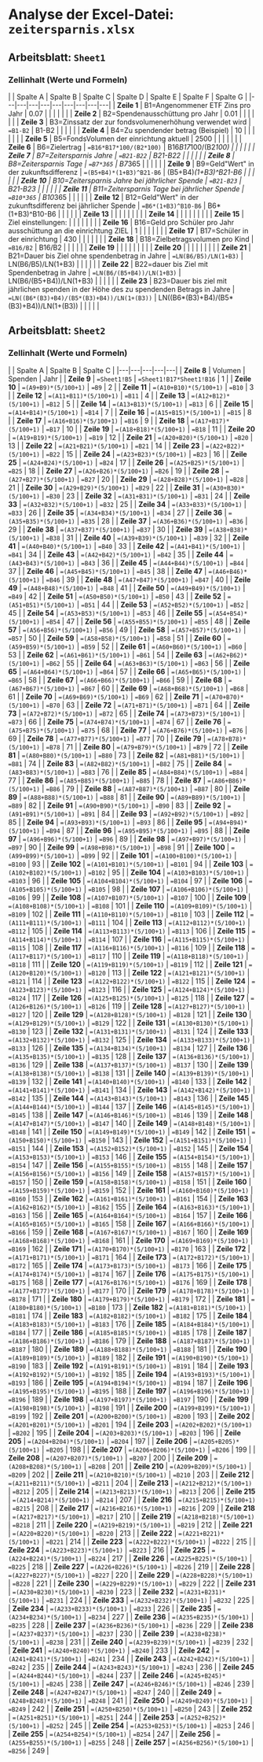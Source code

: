# Analyse der Excel-Datei: `zeitersparnis.xlsx`

## Arbeitsblatt: `Sheet1`

### Zellinhalt (Werte und Formeln)

|  | Spalte A | Spalte B | Spalte C | Spalte D | Spalte E | Spalte F | Spalte G |
|---|---|---|---|---|---|---|---|---|
| **Zeile 1** | B1=Angenommener ETF Zins pro Jahr | 0.07 |  |  |  |  |  |
| **Zeile 2** | B2=Spendenausschüttung  pro Jahr | 0.01 |  |  |  |  |  |
| **Zeile 3** | B3=Zinssatz der zur fondsvolumenerhöhung verwendet wird | `=B1-B2` | B1-B2 |  |  |  |  |
| **Zeile 4** | B4=Zu spendender betrag (Beispiel) | 10 |  |  |  |  |  |
| **Zeile 5** | B5=FondsVolumen der einrichtung aktuell | 2500 |  |  |  |  |  |
| **Zeile 6** | B6=Zielertrag | `=B16*B17*100/(B2*100)` | B16*B17*100/(B2*100) |  |  |  |  |
| **Zeile 7** | B7=Zeitersparnis Jahre | `=B21-B22` | B21-B22 |  |  |  |  |
| **Zeile 8** | B8=Zeitersparnis Tage | `=B7*365` | B7*365 |  |  |  |  |
| **Zeile 9** | B9=Geld"Wert" in der zukunftsdifferenz | `=(B5+B4)*(1+B3)^B21-B6` | (B5+B4)*(1+B3)^B21-B6 |  |  |  |  |
| **Zeile 10** | B10=Zeitersparnis Jahre bei jährlicher Spende | `=B21-B23` | B21-B23 |  |  |  |  |
| **Zeile 11** | B11=Zeitersparnis Tage bei jährlicher Spende | `=B10*365` | B10*365 |  |  |  |  |
| **Zeile 12** | B12=Geld"Wert" in der zukunftsdifferenz bei jährlicher Spende | `=B6*(1+B3)^B10-B6` | B6*(1+B3)^B10-B6 |  |  |  |  |
| **Zeile 13** |  |  |  |  |  |  |  |
| **Zeile 14** |  |  |  |  |  |  |  |
| **Zeile 15** | Ziel einstellungen: |  |  |  |  |  |  |
| **Zeile 16** | B16=Geld pro Schüler pro Jahr ausschüttung an die einrichtung ZIEL | 1 |  |  |  |  |  |
| **Zeile 17** | B17=Schüler in der einrichtung | 430 |  |  |  |  |  |
| **Zeile 18** | B18=Zielbetragsvolumen pro Kind | `=B16/B2` | B16/B2 |  |  |  |  |
| **Zeile 19** |  |  |  |  |  |  |  |
| **Zeile 20** |  |  |  |  |  |  |  |
| **Zeile 21** | B21=Dauer bis Ziel ohne spendenbetrag in Jahre | `=LN(B6/B5)/LN(1+B3)` | LN(B6/B5)/LN(1+B3) |  |  |  |  |
| **Zeile 22** | B22=dauer bis Ziel mit Spendenbetrag in Jahre | `=LN(B6/(B5+B4))/LN(1+B3)` | LN(B6/(B5+B4))/LN(1+B3) |  |  |  |  |
| **Zeile 23** | B23=Dauer bis ziel mit jährlichen spenden in der Höhe des zu spendenden Betrags in Jahre | `=LN((B6*(B3)+B4)/(B5*(B3)+B4))/LN(1+(B3))` | LN((B6*(B3)+B4)/(B5*(B3)+B4))/LN(1+(B3)) |  |  |  |  |


## Arbeitsblatt: `Sheet2`

### Zellinhalt (Werte und Formeln)

|  | Spalte A | Spalte B | Spalte C |
|---|---|---|---|---|
| **Zeile 8** | Volumen | Spenden | Jahr |
| **Zeile 9** | `=Sheet1!B5` | `=Sheet1!B17*Sheet1!B16` | 1 |
| **Zeile 10** | `=(A9+B9)*(5/100+1)` | `=B9` | 2 |
| **Zeile 11** | `=(A10+B10)*(5/100+1)` | `=B10` | 3 |
| **Zeile 12** | `=(A11+B11)*(5/100+1)` | `=B11` | 4 |
| **Zeile 13** | `=(A12+B12)*(5/100+1)` | `=B12` | 5 |
| **Zeile 14** | `=(A13+B13)*(5/100+1)` | `=B13` | 6 |
| **Zeile 15** | `=(A14+B14)*(5/100+1)` | `=B14` | 7 |
| **Zeile 16** | `=(A15+B15)*(5/100+1)` | `=B15` | 8 |
| **Zeile 17** | `=(A16+B16)*(5/100+1)` | `=B16` | 9 |
| **Zeile 18** | `=(A17+B17)*(5/100+1)` | `=B17` | 10 |
| **Zeile 19** | `=(A18+B18)*(5/100+1)` | `=B18` | 11 |
| **Zeile 20** | `=(A19+B19)*(5/100+1)` | `=B19` | 12 |
| **Zeile 21** | `=(A20+B20)*(5/100+1)` | `=B20` | 13 |
| **Zeile 22** | `=(A21+B21)*(5/100+1)` | `=B21` | 14 |
| **Zeile 23** | `=(A22+B22)*(5/100+1)` | `=B22` | 15 |
| **Zeile 24** | `=(A23+B23)*(5/100+1)` | `=B23` | 16 |
| **Zeile 25** | `=(A24+B24)*(5/100+1)` | `=B24` | 17 |
| **Zeile 26** | `=(A25+B25)*(5/100+1)` | `=B25` | 18 |
| **Zeile 27** | `=(A26+B26)*(5/100+1)` | `=B26` | 19 |
| **Zeile 28** | `=(A27+B27)*(5/100+1)` | `=B27` | 20 |
| **Zeile 29** | `=(A28+B28)*(5/100+1)` | `=B28` | 21 |
| **Zeile 30** | `=(A29+B29)*(5/100+1)` | `=B29` | 22 |
| **Zeile 31** | `=(A30+B30)*(5/100+1)` | `=B30` | 23 |
| **Zeile 32** | `=(A31+B31)*(5/100+1)` | `=B31` | 24 |
| **Zeile 33** | `=(A32+B32)*(5/100+1)` | `=B32` | 25 |
| **Zeile 34** | `=(A33+B33)*(5/100+1)` | `=B33` | 26 |
| **Zeile 35** | `=(A34+B34)*(5/100+1)` | `=B34` | 27 |
| **Zeile 36** | `=(A35+B35)*(5/100+1)` | `=B35` | 28 |
| **Zeile 37** | `=(A36+B36)*(5/100+1)` | `=B36` | 29 |
| **Zeile 38** | `=(A37+B37)*(5/100+1)` | `=B37` | 30 |
| **Zeile 39** | `=(A38+B38)*(5/100+1)` | `=B38` | 31 |
| **Zeile 40** | `=(A39+B39)*(5/100+1)` | `=B39` | 32 |
| **Zeile 41** | `=(A40+B40)*(5/100+1)` | `=B40` | 33 |
| **Zeile 42** | `=(A41+B41)*(5/100+1)` | `=B41` | 34 |
| **Zeile 43** | `=(A42+B42)*(5/100+1)` | `=B42` | 35 |
| **Zeile 44** | `=(A43+B43)*(5/100+1)` | `=B43` | 36 |
| **Zeile 45** | `=(A44+B44)*(5/100+1)` | `=B44` | 37 |
| **Zeile 46** | `=(A45+B45)*(5/100+1)` | `=B45` | 38 |
| **Zeile 47** | `=(A46+B46)*(5/100+1)` | `=B46` | 39 |
| **Zeile 48** | `=(A47+B47)*(5/100+1)` | `=B47` | 40 |
| **Zeile 49** | `=(A48+B48)*(5/100+1)` | `=B48` | 41 |
| **Zeile 50** | `=(A49+B49)*(5/100+1)` | `=B49` | 42 |
| **Zeile 51** | `=(A50+B50)*(5/100+1)` | `=B50` | 43 |
| **Zeile 52** | `=(A51+B51)*(5/100+1)` | `=B51` | 44 |
| **Zeile 53** | `=(A52+B52)*(5/100+1)` | `=B52` | 45 |
| **Zeile 54** | `=(A53+B53)*(5/100+1)` | `=B53` | 46 |
| **Zeile 55** | `=(A54+B54)*(5/100+1)` | `=B54` | 47 |
| **Zeile 56** | `=(A55+B55)*(5/100+1)` | `=B55` | 48 |
| **Zeile 57** | `=(A56+B56)*(5/100+1)` | `=B56` | 49 |
| **Zeile 58** | `=(A57+B57)*(5/100+1)` | `=B57` | 50 |
| **Zeile 59** | `=(A58+B58)*(5/100+1)` | `=B58` | 51 |
| **Zeile 60** | `=(A59+B59)*(5/100+1)` | `=B59` | 52 |
| **Zeile 61** | `=(A60+B60)*(5/100+1)` | `=B60` | 53 |
| **Zeile 62** | `=(A61+B61)*(5/100+1)` | `=B61` | 54 |
| **Zeile 63** | `=(A62+B62)*(5/100+1)` | `=B62` | 55 |
| **Zeile 64** | `=(A63+B63)*(5/100+1)` | `=B63` | 56 |
| **Zeile 65** | `=(A64+B64)*(5/100+1)` | `=B64` | 57 |
| **Zeile 66** | `=(A65+B65)*(5/100+1)` | `=B65` | 58 |
| **Zeile 67** | `=(A66+B66)*(5/100+1)` | `=B66` | 59 |
| **Zeile 68** | `=(A67+B67)*(5/100+1)` | `=B67` | 60 |
| **Zeile 69** | `=(A68+B68)*(5/100+1)` | `=B68` | 61 |
| **Zeile 70** | `=(A69+B69)*(5/100+1)` | `=B69` | 62 |
| **Zeile 71** | `=(A70+B70)*(5/100+1)` | `=B70` | 63 |
| **Zeile 72** | `=(A71+B71)*(5/100+1)` | `=B71` | 64 |
| **Zeile 73** | `=(A72+B72)*(5/100+1)` | `=B72` | 65 |
| **Zeile 74** | `=(A73+B73)*(5/100+1)` | `=B73` | 66 |
| **Zeile 75** | `=(A74+B74)*(5/100+1)` | `=B74` | 67 |
| **Zeile 76** | `=(A75+B75)*(5/100+1)` | `=B75` | 68 |
| **Zeile 77** | `=(A76+B76)*(5/100+1)` | `=B76` | 69 |
| **Zeile 78** | `=(A77+B77)*(5/100+1)` | `=B77` | 70 |
| **Zeile 79** | `=(A78+B78)*(5/100+1)` | `=B78` | 71 |
| **Zeile 80** | `=(A79+B79)*(5/100+1)` | `=B79` | 72 |
| **Zeile 81** | `=(A80+B80)*(5/100+1)` | `=B80` | 73 |
| **Zeile 82** | `=(A81+B81)*(5/100+1)` | `=B81` | 74 |
| **Zeile 83** | `=(A82+B82)*(5/100+1)` | `=B82` | 75 |
| **Zeile 84** | `=(A83+B83)*(5/100+1)` | `=B83` | 76 |
| **Zeile 85** | `=(A84+B84)*(5/100+1)` | `=B84` | 77 |
| **Zeile 86** | `=(A85+B85)*(5/100+1)` | `=B85` | 78 |
| **Zeile 87** | `=(A86+B86)*(5/100+1)` | `=B86` | 79 |
| **Zeile 88** | `=(A87+B87)*(5/100+1)` | `=B87` | 80 |
| **Zeile 89** | `=(A88+B88)*(5/100+1)` | `=B88` | 81 |
| **Zeile 90** | `=(A89+B89)*(5/100+1)` | `=B89` | 82 |
| **Zeile 91** | `=(A90+B90)*(5/100+1)` | `=B90` | 83 |
| **Zeile 92** | `=(A91+B91)*(5/100+1)` | `=B91` | 84 |
| **Zeile 93** | `=(A92+B92)*(5/100+1)` | `=B92` | 85 |
| **Zeile 94** | `=(A93+B93)*(5/100+1)` | `=B93` | 86 |
| **Zeile 95** | `=(A94+B94)*(5/100+1)` | `=B94` | 87 |
| **Zeile 96** | `=(A95+B95)*(5/100+1)` | `=B95` | 88 |
| **Zeile 97** | `=(A96+B96)*(5/100+1)` | `=B96` | 89 |
| **Zeile 98** | `=(A97+B97)*(5/100+1)` | `=B97` | 90 |
| **Zeile 99** | `=(A98+B98)*(5/100+1)` | `=B98` | 91 |
| **Zeile 100** | `=(A99+B99)*(5/100+1)` | `=B99` | 92 |
| **Zeile 101** | `=(A100+B100)*(5/100+1)` | `=B100` | 93 |
| **Zeile 102** | `=(A101+B101)*(5/100+1)` | `=B101` | 94 |
| **Zeile 103** | `=(A102+B102)*(5/100+1)` | `=B102` | 95 |
| **Zeile 104** | `=(A103+B103)*(5/100+1)` | `=B103` | 96 |
| **Zeile 105** | `=(A104+B104)*(5/100+1)` | `=B104` | 97 |
| **Zeile 106** | `=(A105+B105)*(5/100+1)` | `=B105` | 98 |
| **Zeile 107** | `=(A106+B106)*(5/100+1)` | `=B106` | 99 |
| **Zeile 108** | `=(A107+B107)*(5/100+1)` | `=B107` | 100 |
| **Zeile 109** | `=(A108+B108)*(5/100+1)` | `=B108` | 101 |
| **Zeile 110** | `=(A109+B109)*(5/100+1)` | `=B109` | 102 |
| **Zeile 111** | `=(A110+B110)*(5/100+1)` | `=B110` | 103 |
| **Zeile 112** | `=(A111+B111)*(5/100+1)` | `=B111` | 104 |
| **Zeile 113** | `=(A112+B112)*(5/100+1)` | `=B112` | 105 |
| **Zeile 114** | `=(A113+B113)*(5/100+1)` | `=B113` | 106 |
| **Zeile 115** | `=(A114+B114)*(5/100+1)` | `=B114` | 107 |
| **Zeile 116** | `=(A115+B115)*(5/100+1)` | `=B115` | 108 |
| **Zeile 117** | `=(A116+B116)*(5/100+1)` | `=B116` | 109 |
| **Zeile 118** | `=(A117+B117)*(5/100+1)` | `=B117` | 110 |
| **Zeile 119** | `=(A118+B118)*(5/100+1)` | `=B118` | 111 |
| **Zeile 120** | `=(A119+B119)*(5/100+1)` | `=B119` | 112 |
| **Zeile 121** | `=(A120+B120)*(5/100+1)` | `=B120` | 113 |
| **Zeile 122** | `=(A121+B121)*(5/100+1)` | `=B121` | 114 |
| **Zeile 123** | `=(A122+B122)*(5/100+1)` | `=B122` | 115 |
| **Zeile 124** | `=(A123+B123)*(5/100+1)` | `=B123` | 116 |
| **Zeile 125** | `=(A124+B124)*(5/100+1)` | `=B124` | 117 |
| **Zeile 126** | `=(A125+B125)*(5/100+1)` | `=B125` | 118 |
| **Zeile 127** | `=(A126+B126)*(5/100+1)` | `=B126` | 119 |
| **Zeile 128** | `=(A127+B127)*(5/100+1)` | `=B127` | 120 |
| **Zeile 129** | `=(A128+B128)*(5/100+1)` | `=B128` | 121 |
| **Zeile 130** | `=(A129+B129)*(5/100+1)` | `=B129` | 122 |
| **Zeile 131** | `=(A130+B130)*(5/100+1)` | `=B130` | 123 |
| **Zeile 132** | `=(A131+B131)*(5/100+1)` | `=B131` | 124 |
| **Zeile 133** | `=(A132+B132)*(5/100+1)` | `=B132` | 125 |
| **Zeile 134** | `=(A133+B133)*(5/100+1)` | `=B133` | 126 |
| **Zeile 135** | `=(A134+B134)*(5/100+1)` | `=B134` | 127 |
| **Zeile 136** | `=(A135+B135)*(5/100+1)` | `=B135` | 128 |
| **Zeile 137** | `=(A136+B136)*(5/100+1)` | `=B136` | 129 |
| **Zeile 138** | `=(A137+B137)*(5/100+1)` | `=B137` | 130 |
| **Zeile 139** | `=(A138+B138)*(5/100+1)` | `=B138` | 131 |
| **Zeile 140** | `=(A139+B139)*(5/100+1)` | `=B139` | 132 |
| **Zeile 141** | `=(A140+B140)*(5/100+1)` | `=B140` | 133 |
| **Zeile 142** | `=(A141+B141)*(5/100+1)` | `=B141` | 134 |
| **Zeile 143** | `=(A142+B142)*(5/100+1)` | `=B142` | 135 |
| **Zeile 144** | `=(A143+B143)*(5/100+1)` | `=B143` | 136 |
| **Zeile 145** | `=(A144+B144)*(5/100+1)` | `=B144` | 137 |
| **Zeile 146** | `=(A145+B145)*(5/100+1)` | `=B145` | 138 |
| **Zeile 147** | `=(A146+B146)*(5/100+1)` | `=B146` | 139 |
| **Zeile 148** | `=(A147+B147)*(5/100+1)` | `=B147` | 140 |
| **Zeile 149** | `=(A148+B148)*(5/100+1)` | `=B148` | 141 |
| **Zeile 150** | `=(A149+B149)*(5/100+1)` | `=B149` | 142 |
| **Zeile 151** | `=(A150+B150)*(5/100+1)` | `=B150` | 143 |
| **Zeile 152** | `=(A151+B151)*(5/100+1)` | `=B151` | 144 |
| **Zeile 153** | `=(A152+B152)*(5/100+1)` | `=B152` | 145 |
| **Zeile 154** | `=(A153+B153)*(5/100+1)` | `=B153` | 146 |
| **Zeile 155** | `=(A154+B154)*(5/100+1)` | `=B154` | 147 |
| **Zeile 156** | `=(A155+B155)*(5/100+1)` | `=B155` | 148 |
| **Zeile 157** | `=(A156+B156)*(5/100+1)` | `=B156` | 149 |
| **Zeile 158** | `=(A157+B157)*(5/100+1)` | `=B157` | 150 |
| **Zeile 159** | `=(A158+B158)*(5/100+1)` | `=B158` | 151 |
| **Zeile 160** | `=(A159+B159)*(5/100+1)` | `=B159` | 152 |
| **Zeile 161** | `=(A160+B160)*(5/100+1)` | `=B160` | 153 |
| **Zeile 162** | `=(A161+B161)*(5/100+1)` | `=B161` | 154 |
| **Zeile 163** | `=(A162+B162)*(5/100+1)` | `=B162` | 155 |
| **Zeile 164** | `=(A163+B163)*(5/100+1)` | `=B163` | 156 |
| **Zeile 165** | `=(A164+B164)*(5/100+1)` | `=B164` | 157 |
| **Zeile 166** | `=(A165+B165)*(5/100+1)` | `=B165` | 158 |
| **Zeile 167** | `=(A166+B166)*(5/100+1)` | `=B166` | 159 |
| **Zeile 168** | `=(A167+B167)*(5/100+1)` | `=B167` | 160 |
| **Zeile 169** | `=(A168+B168)*(5/100+1)` | `=B168` | 161 |
| **Zeile 170** | `=(A169+B169)*(5/100+1)` | `=B169` | 162 |
| **Zeile 171** | `=(A170+B170)*(5/100+1)` | `=B170` | 163 |
| **Zeile 172** | `=(A171+B171)*(5/100+1)` | `=B171` | 164 |
| **Zeile 173** | `=(A172+B172)*(5/100+1)` | `=B172` | 165 |
| **Zeile 174** | `=(A173+B173)*(5/100+1)` | `=B173` | 166 |
| **Zeile 175** | `=(A174+B174)*(5/100+1)` | `=B174` | 167 |
| **Zeile 176** | `=(A175+B175)*(5/100+1)` | `=B175` | 168 |
| **Zeile 177** | `=(A176+B176)*(5/100+1)` | `=B176` | 169 |
| **Zeile 178** | `=(A177+B177)*(5/100+1)` | `=B177` | 170 |
| **Zeile 179** | `=(A178+B178)*(5/100+1)` | `=B178` | 171 |
| **Zeile 180** | `=(A179+B179)*(5/100+1)` | `=B179` | 172 |
| **Zeile 181** | `=(A180+B180)*(5/100+1)` | `=B180` | 173 |
| **Zeile 182** | `=(A181+B181)*(5/100+1)` | `=B181` | 174 |
| **Zeile 183** | `=(A182+B182)*(5/100+1)` | `=B182` | 175 |
| **Zeile 184** | `=(A183+B183)*(5/100+1)` | `=B183` | 176 |
| **Zeile 185** | `=(A184+B184)*(5/100+1)` | `=B184` | 177 |
| **Zeile 186** | `=(A185+B185)*(5/100+1)` | `=B185` | 178 |
| **Zeile 187** | `=(A186+B186)*(5/100+1)` | `=B186` | 179 |
| **Zeile 188** | `=(A187+B187)*(5/100+1)` | `=B187` | 180 |
| **Zeile 189** | `=(A188+B188)*(5/100+1)` | `=B188` | 181 |
| **Zeile 190** | `=(A189+B189)*(5/100+1)` | `=B189` | 182 |
| **Zeile 191** | `=(A190+B190)*(5/100+1)` | `=B190` | 183 |
| **Zeile 192** | `=(A191+B191)*(5/100+1)` | `=B191` | 184 |
| **Zeile 193** | `=(A192+B192)*(5/100+1)` | `=B192` | 185 |
| **Zeile 194** | `=(A193+B193)*(5/100+1)` | `=B193` | 186 |
| **Zeile 195** | `=(A194+B194)*(5/100+1)` | `=B194` | 187 |
| **Zeile 196** | `=(A195+B195)*(5/100+1)` | `=B195` | 188 |
| **Zeile 197** | `=(A196+B196)*(5/100+1)` | `=B196` | 189 |
| **Zeile 198** | `=(A197+B197)*(5/100+1)` | `=B197` | 190 |
| **Zeile 199** | `=(A198+B198)*(5/100+1)` | `=B198` | 191 |
| **Zeile 200** | `=(A199+B199)*(5/100+1)` | `=B199` | 192 |
| **Zeile 201** | `=(A200+B200)*(5/100+1)` | `=B200` | 193 |
| **Zeile 202** | `=(A201+B201)*(5/100+1)` | `=B201` | 194 |
| **Zeile 203** | `=(A202+B202)*(5/100+1)` | `=B202` | 195 |
| **Zeile 204** | `=(A203+B203)*(5/100+1)` | `=B203` | 196 |
| **Zeile 205** | `=(A204+B204)*(5/100+1)` | `=B204` | 197 |
| **Zeile 206** | `=(A205+B205)*(5/100+1)` | `=B205` | 198 |
| **Zeile 207** | `=(A206+B206)*(5/100+1)` | `=B206` | 199 |
| **Zeile 208** | `=(A207+B207)*(5/100+1)` | `=B207` | 200 |
| **Zeile 209** | `=(A208+B208)*(5/100+1)` | `=B208` | 201 |
| **Zeile 210** | `=(A209+B209)*(5/100+1)` | `=B209` | 202 |
| **Zeile 211** | `=(A210+B210)*(5/100+1)` | `=B210` | 203 |
| **Zeile 212** | `=(A211+B211)*(5/100+1)` | `=B211` | 204 |
| **Zeile 213** | `=(A212+B212)*(5/100+1)` | `=B212` | 205 |
| **Zeile 214** | `=(A213+B213)*(5/100+1)` | `=B213` | 206 |
| **Zeile 215** | `=(A214+B214)*(5/100+1)` | `=B214` | 207 |
| **Zeile 216** | `=(A215+B215)*(5/100+1)` | `=B215` | 208 |
| **Zeile 217** | `=(A216+B216)*(5/100+1)` | `=B216` | 209 |
| **Zeile 218** | `=(A217+B217)*(5/100+1)` | `=B217` | 210 |
| **Zeile 219** | `=(A218+B218)*(5/100+1)` | `=B218` | 211 |
| **Zeile 220** | `=(A219+B219)*(5/100+1)` | `=B219` | 212 |
| **Zeile 221** | `=(A220+B220)*(5/100+1)` | `=B220` | 213 |
| **Zeile 222** | `=(A221+B221)*(5/100+1)` | `=B221` | 214 |
| **Zeile 223** | `=(A222+B222)*(5/100+1)` | `=B222` | 215 |
| **Zeile 224** | `=(A223+B223)*(5/100+1)` | `=B223` | 216 |
| **Zeile 225** | `=(A224+B224)*(5/100+1)` | `=B224` | 217 |
| **Zeile 226** | `=(A225+B225)*(5/100+1)` | `=B225` | 218 |
| **Zeile 227** | `=(A226+B226)*(5/100+1)` | `=B226` | 219 |
| **Zeile 228** | `=(A227+B227)*(5/100+1)` | `=B227` | 220 |
| **Zeile 229** | `=(A228+B228)*(5/100+1)` | `=B228` | 221 |
| **Zeile 230** | `=(A229+B229)*(5/100+1)` | `=B229` | 222 |
| **Zeile 231** | `=(A230+B230)*(5/100+1)` | `=B230` | 223 |
| **Zeile 232** | `=(A231+B231)*(5/100+1)` | `=B231` | 224 |
| **Zeile 233** | `=(A232+B232)*(5/100+1)` | `=B232` | 225 |
| **Zeile 234** | `=(A233+B233)*(5/100+1)` | `=B233` | 226 |
| **Zeile 235** | `=(A234+B234)*(5/100+1)` | `=B234` | 227 |
| **Zeile 236** | `=(A235+B235)*(5/100+1)` | `=B235` | 228 |
| **Zeile 237** | `=(A236+B236)*(5/100+1)` | `=B236` | 229 |
| **Zeile 238** | `=(A237+B237)*(5/100+1)` | `=B237` | 230 |
| **Zeile 239** | `=(A238+B238)*(5/100+1)` | `=B238` | 231 |
| **Zeile 240** | `=(A239+B239)*(5/100+1)` | `=B239` | 232 |
| **Zeile 241** | `=(A240+B240)*(5/100+1)` | `=B240` | 233 |
| **Zeile 242** | `=(A241+B241)*(5/100+1)` | `=B241` | 234 |
| **Zeile 243** | `=(A242+B242)*(5/100+1)` | `=B242` | 235 |
| **Zeile 244** | `=(A243+B243)*(5/100+1)` | `=B243` | 236 |
| **Zeile 245** | `=(A244+B244)*(5/100+1)` | `=B244` | 237 |
| **Zeile 246** | `=(A245+B245)*(5/100+1)` | `=B245` | 238 |
| **Zeile 247** | `=(A246+B246)*(5/100+1)` | `=B246` | 239 |
| **Zeile 248** | `=(A247+B247)*(5/100+1)` | `=B247` | 240 |
| **Zeile 249** | `=(A248+B248)*(5/100+1)` | `=B248` | 241 |
| **Zeile 250** | `=(A249+B249)*(5/100+1)` | `=B249` | 242 |
| **Zeile 251** | `=(A250+B250)*(5/100+1)` | `=B250` | 243 |
| **Zeile 252** | `=(A251+B251)*(5/100+1)` | `=B251` | 244 |
| **Zeile 253** | `=(A252+B252)*(5/100+1)` | `=B252` | 245 |
| **Zeile 254** | `=(A253+B253)*(5/100+1)` | `=B253` | 246 |
| **Zeile 255** | `=(A254+B254)*(5/100+1)` | `=B254` | 247 |
| **Zeile 256** | `=(A255+B255)*(5/100+1)` | `=B255` | 248 |
| **Zeile 257** | `=(A256+B256)*(5/100+1)` | `=B256` | 249 |

